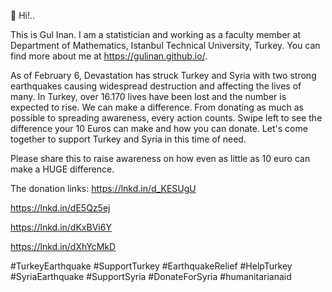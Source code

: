  

🌿  Hi!..

This is Gul Inan. I am a statistician and working as a faculty member 
at Department of Mathematics, Istanbul Technical University, Turkey. 
You can find more about me at https://gulinan.github.io/.  


As of February 6, 
Devastation has struck Turkey and Syria with two strong earthquakes causing widespread destruction and affecting the lives of many. In Turkey, over 16.170 lives have been lost and the number is expected to rise. We can make a difference. From donating as much as possible to spreading awareness, every action counts. Swipe left to see the difference your 10 Euros can make and how you can donate. Let's come together to support Turkey and Syria in this time of need.

Please share this to raise awareness on how even as little as 10 euro can make a HUGE difference.


The donation links:
https://lnkd.in/d_KESUgU

https://lnkd.in/dE5Qz5ej

https://lnkd.in/dKxBVi6Y

https://lnkd.in/dXhYcMkD

#TurkeyEarthquake #SupportTurkey #EarthquakeRelief #HelpTurkey #SyriaEarthquake #SupportSyria #DonateForSyria #humanitarianaid

 

